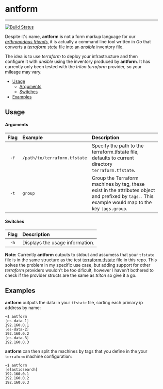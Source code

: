 
# antform
---
[![Build Status](https://travis-ci.org/berglh/antform.svg?branch=master)](https://travis-ci.org/berglh/antform)<br />

Despite it's name, **antform** is not a form markup language for our *[arthropodous friends](https://www.youtube.com/watch?v=ZGIZ-zUvotM)*, it is actually a command line tool written in *Go* that converts a *[terraform](https://github.com/hashicorp/terraform) state* file into an *[ansible](https://github.com/ansible/ansible)* inventory file.

The idea is to use *terraform* to deploy your infrastructure and then configure it with *ansible* using the inventory produced by **antform**. It has currently only been tested with the *triton terraform* provider, so your mileage may vary.

- [Usage](#usage)
  - [Arguments](#arguments)
  - [Switches](#switches)
- [Examples](#examples)


## Usage

#### Arguments
Flag | Example | Description
:---:|:----|:---
`-f` | `/path/to/terraform.tfstate` | Specify the path to the terraform.tfstate file, defaults to current directory `terraform.tfstate`.
`-t` | `group` | Group the Terraform machines by tag, these exist in the attributes object and prefixed by `tags.`. This example would map to the key `tags.group`.

#### Switches
Flag | Description
:---:|:----
`-h`| Displays the usage information.

**Note:** Currently **antform** outputs to stdout and assumess that your `tfstate` file is in the same structure as the test [terraform.tfstate](terraform.tfstate) file in this repo. This solves the problem in my specific use case, but adding support for other *terraform* providers wouldn't be too dificult, however I haven't bothered to check if the provider structs are the same as *triton* so give it a go.


## Examples

**antform** outputs the data in your `tfstate` file, sorting each primary ip address by name:

```
~$ antform
[es-data-1]
192.160.0.1
[es-data-2]
192.160.0.2
[es-data-3]
192.160.0.3
```

**antform** can then split the machines by tags that you define in the your `terraform` machine configuration:

```
~$ antform
[elasticsearch]
192.160.0.1
192.160.0.2
192.160.0.3
```
